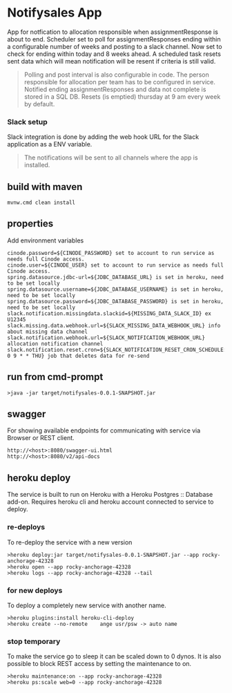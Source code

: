 # Notifysales App
App for notfication to allocation responsible when assignmentResponse is about to end.
Scheduler set to poll for assignmentResponses ending within a configurable number of weeks
and posting to a slack channel. Now set to check for ending within today and 8 weeks ahead.
A scheduled task resets sent data which will mean notification will be resent if criteria is still valid.
>Polling and post interval is also configurable in code.
>The person responsible for allocation per team has to be configured in service.
>Notified ending assignmentResponses and data not complete is stored in a SQL DB.
>Resets (is emptied) thursday at 9 am every week by default.
### Slack setup
Slack integration is done by adding the web hook URL for the Slack application 
as a ENV variable. 
>The notifications will be sent to all channels where the app is installed.

## build with maven
```
mvnw.cmd clean install
```
## properties
Add environment variables
```
cinode.password=${CINODE_PASSWORD} set to account to run service as needs full Cinode access.
cinode.user=${CINODE_USER} set to account to run service as needs full Cinode access.
spring.datasource.jdbc-url=${JDBC_DATABASE_URL} is set in heroku, need to be set locally
spring.datasource.username=${JDBC_DATABASE_USERNAME} is set in heroku, need to be set locally
spring.datasource.password=${JDBC_DATABASE_PASSWORD} is set in heroku, need to be set locally
slack.notification.missingdata.slackid=${MISSING_DATA_SLACK_ID} ex U12345
slack.missing.data.webhook.url=${SLACK_MISSING_DATA_WEBHOOK_URL} info about missing data channel
slack.notification.webhook.url=${SLACK_NOTIFICATION_WEBHOOK_URL} allocation notification channel
slack.notification.reset.cron=${SLACK_NOTIFICATION_RESET_CRON_SCHEDULE:0 0 9 * * THU} job that deletes data for re-send
```

## run from cmd-prompt
```
>java -jar target/notifysales-0.0.1-SNAPSHOT.jar
```

## swagger 
For showing available endpoints for communicating with service via Browser or REST client.
```
http://<host>:8080/swagger-ui.html
http://<host>:8080/v2/api-docs
```

## heroku deploy
The service is built to run on Heroku with a Heroku Postgres :: Database add-on.
Requires heroku cli and heroku account connected to service to deploy.
### re-deploys
To re-deploy the service with a new version
```
>heroku deploy:jar target/notifysales-0.0.1-SNAPSHOT.jar --app rocky-anchorage-42328
>heroku open --app rocky-anchorage-42328
>heroku logs --app rocky-anchorage-42328 --tail
```

### for new deploys
To deploy a completely new service with another name.
```
>heroku plugins:install heroku-cli-deploy
>heroku create --no-remote    ange usr/psw -> auto name
```
### stop temporary
To make the service go to sleep it can be scaled down to 0 dynos.
It is also possible to block REST access by setting the maintenance to on.
```
>heroku maintenance:on --app rocky-anchorage-42328
>heroku ps:scale web=0 --app rocky-anchorage-42328
```
